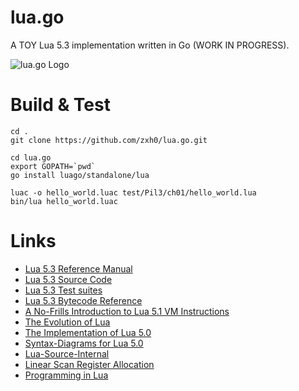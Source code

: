 # lua.go
A TOY Lua 5.3 implementation written in Go (WORK IN PROGRESS).

![lua.go Logo](https://github.com/zxh0/lua.go/blob/master/logo.png?raw=true)

# Build & Test
```shell
cd .
git clone https://github.com/zxh0/lua.go.git

cd lua.go
export GOPATH=`pwd`
go install luago/standalone/lua

luac -o hello_world.luac test/Pil3/ch01/hello_world.lua
bin/lua hello_world.luac
```

# Links
* [Lua 5.3 Reference Manual](http://www.lua.org/manual/5.3/manual.html)
* [Lua 5.3 Source Code](http://www.lua.org/ftp/lua-5.3.4.tar.gz)
* [Lua 5.3 Test suites](http://www.lua.org/tests/lua-5.3.4-tests.tar.gz)
* [Lua 5.3 Bytecode Reference](http://the-ravi-programming-language.readthedocs.io/en/latest/lua_bytecode_reference.html#lua-5-3-bytecode-reference)
* [A No-Frills Introduction to Lua 5.1 VM Instructions](http://luaforge.net/docman/83/98/ANoFrillsIntroToLua51VMInstructions.pdf)
* [The Evolution of Lua](http://www.lua.org/doc/hopl.pdf)
* [The Implementation of Lua 5.0](http://www.lua.org/doc/jucs05.pdf)
* [Syntax-Diagrams for Lua 5.0](http://lua.lickert.net/syntax/Lua_syntax.pdf)
* [Lua-Source-Internal](https://github.com/lichuang/Lua-Source-Internal)
* [Linear Scan Register Allocation](http://www.cs.ucla.edu/~palsberg/course/cs132/linearscan.pdf)
* [Programming in Lua](https://www.lua.org/pil/)
